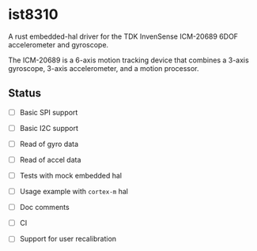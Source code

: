 # ist8310

A rust embedded-hal driver for the 
TDK InvenSense ICM-20689
6DOF accelerometer and gyroscope.

The ICM-20689 is a 6-axis motion tracking device 
that combines a 3-axis gyroscope, 3-axis accelerometer, 
and a motion processor.

## Status

- [ ] Basic SPI support
- [ ] Basic I2C support
- [ ] Read of gyro data
- [ ] Read of accel data
- [ ] Tests with mock embedded hal
- [ ] Usage example with `cortex-m` hal
- [ ] Doc comments
- [ ] CI
- [ ] Support for user recalibration






